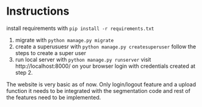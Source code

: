# Instructions

install requirements with `pip install -r requirements.txt`

1. migrate with `python manage.py migrate`
2. create a superusuesr with `python manage.py createsuperuser` follow the steps to create a super user
3. run local server with `python manage.py runserver` visit http://localhost:8000/ on your browser login with credentials created at step 2. 

The website is very basic as of now. Only login/logout feature and a upload function it needs to be integrated with the segmentation code and rest of the features need to be implemented.